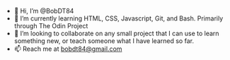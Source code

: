 - 👋 Hi, I’m @BobDT84
- 🌱 I’m currently learning HTML, CSS, Javascript, Git, and Bash.  Primarily through The Odin Project
- 💞️ I’m looking to collaborate on any small project that I can use to learn something new, or teach someone what I have learned so far.
- 📫 Reach me at bobdt84@gmail.com

<!---
BobDT84/BobDT84 is a ✨ special ✨ repository because its `README.md` (this file) appears on your GitHub profile.
You can click the Preview link to take a look at your changes.
--->
